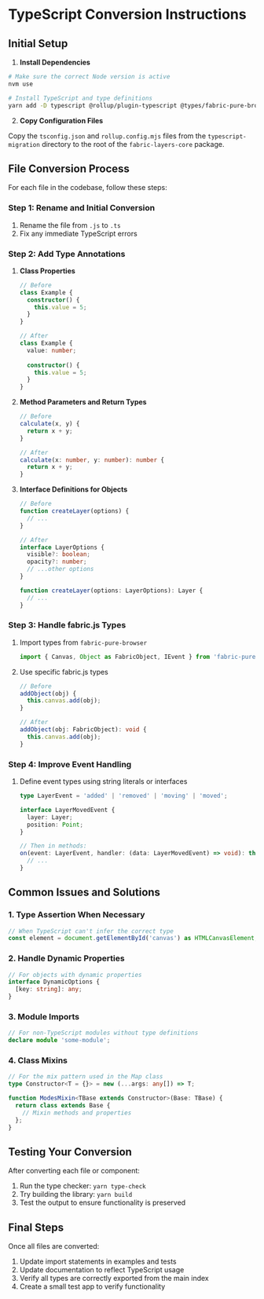 # TypeScript Conversion Instructions

## Initial Setup

1. **Install Dependencies**

```bash
# Make sure the correct Node version is active
nvm use

# Install TypeScript and type definitions
yarn add -D typescript @rollup/plugin-typescript @types/fabric-pure-browser @types/eventemitter2 tslib
```

2. **Copy Configuration Files**

Copy the `tsconfig.json` and `rollup.config.mjs` files from the `typescript-migration` directory to the root of the `fabric-layers-core` package.

## File Conversion Process

For each file in the codebase, follow these steps:

### Step 1: Rename and Initial Conversion

1. Rename the file from `.js` to `.ts`
2. Fix any immediate TypeScript errors

### Step 2: Add Type Annotations

1. **Class Properties**
   ```typescript
   // Before
   class Example {
     constructor() {
       this.value = 5;
     }
   }

   // After
   class Example {
     value: number;
     
     constructor() {
       this.value = 5;
     }
   }
   ```

2. **Method Parameters and Return Types**
   ```typescript
   // Before
   calculate(x, y) {
     return x + y;
   }

   // After
   calculate(x: number, y: number): number {
     return x + y;
   }
   ```

3. **Interface Definitions for Objects**
   ```typescript
   // Before
   function createLayer(options) {
     // ...
   }

   // After
   interface LayerOptions {
     visible?: boolean;
     opacity?: number;
     // ...other options
   }

   function createLayer(options: LayerOptions): Layer {
     // ...
   }
   ```

### Step 3: Handle fabric.js Types

1. Import types from `fabric-pure-browser`
   ```typescript
   import { Canvas, Object as FabricObject, IEvent } from 'fabric-pure-browser';
   ```

2. Use specific fabric.js types
   ```typescript
   // Before
   addObject(obj) {
     this.canvas.add(obj);
   }

   // After
   addObject(obj: FabricObject): void {
     this.canvas.add(obj);
   }
   ```

### Step 4: Improve Event Handling

1. Define event types using string literals or interfaces
   ```typescript
   type LayerEvent = 'added' | 'removed' | 'moving' | 'moved';

   interface LayerMovedEvent {
     layer: Layer;
     position: Point;
   }
   
   // Then in methods:
   on(event: LayerEvent, handler: (data: LayerMovedEvent) => void): this {
     // ...
   }
   ```

## Common Issues and Solutions

### 1. Type Assertion When Necessary

```typescript
// When TypeScript can't infer the correct type
const element = document.getElementById('canvas') as HTMLCanvasElement;
```

### 2. Handle Dynamic Properties

```typescript
// For objects with dynamic properties
interface DynamicOptions {
  [key: string]: any;
}
```

### 3. Module Imports

```typescript
// For non-TypeScript modules without type definitions
declare module 'some-module';
```

### 4. Class Mixins

```typescript
// For the mix pattern used in the Map class
type Constructor<T = {}> = new (...args: any[]) => T;

function ModesMixin<TBase extends Constructor>(Base: TBase) {
  return class extends Base {
    // Mixin methods and properties
  };
}
```

## Testing Your Conversion

After converting each file or component:

1. Run the type checker: `yarn type-check`
2. Try building the library: `yarn build`
3. Test the output to ensure functionality is preserved

## Final Steps

Once all files are converted:

1. Update import statements in examples and tests
2. Update documentation to reflect TypeScript usage
3. Verify all types are correctly exported from the main index
4. Create a small test app to verify functionality
